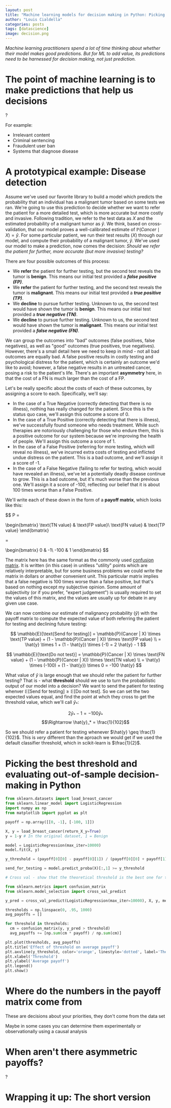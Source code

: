 ```yaml
---
layout: post
title: "Machine learning models for decision making in Python: Picking thresholds for asymmetric payoffs"
author: "Louis Cialdella"
categories: posts
tags: [datascience]
image: decision.png
---
```


*Machine learning practitioners spend a lot of time thinking about whether their model makes good predictions. But for ML to add value, its predictions need to be harnessed for decision making, not just prediction.*

# The point of machine learning is to make predictions that help us decisions

?

For example:
* Irrelevant content
* Criminal sentencing
* Fraudulent user ban
* Systems that diagnose disease 

# A prototypical example: Disease detection

Assume we've used our favorite library to build a model which predicts the probability that an individual has a malignant tumor based on some tests we ran. We're going to use this prediction to decide whether we want to refer the patient for a more detailed test, which is more accurate but more costly and invasive. Following tradition, we refer to the test data as $X$ and the estimated probability of a malignant tumor as $\hat{y}$. We think, based on cross-validation, that our model proves a well-calibrated estimate of $\mathbb{P}(Cancer \mid X) = \hat{y}$. For some particular patient, we run their test results ($X$) through our model, and compute their probability of a malignant tumor, $\hat{y}$. We've used our model to make a prediction, now comes the decision: *Should we refer the patient for further, more accurate (but more invasive) testing?*

There are four possible outcomes of this process:
* We **refer** the patient for further testing, but the second test reveals the tumor is **benign**. This means our initial test provided a **_false positive (FP)_**.
* We **refer** the patient for further testing, and the second test reveals the tumor is **malignant**. This means our initial test provided a **_true positive (TP)_**.
* We **decline** to pursue further testing. Unknown to us, the second test would have shown the tumor is **benign**. This means our initial test provided a **_true negative (TN)_**.
* We **decline** to pursue further testing. Unknown to us, the second test would have shown the tumor is **malignant**. This means our initial test provided a **_false negative (FN)_**.

We can group the outcomes into "bad" outcomes (false positives, false negatives), as well as "good" outcomes (true positives, true negatives). However, there's a small detail here we need to keep in mind - not all bad outcomes are equally bad. A false positive results in costly testing and psychological distress for the patient, which is certainly an outcome we'd like to avoid; however, a false negative results in an untreated cancer, posing a risk to the patient's life. There's an important **asymmetry** here, in that the cost of a FN is much larger than the cost of a FP.

Let's be really specific about the costs of each of these outcomes, by assigning a score to each. Specifically, we'll say:
* In the case of a True Negative (correctly detecting that there is no illness), nothing has really changed for the patient. Since this is the status quo case, we'll assign this outcome a score of 0.
* In the case of a True Positive (correctly detecting that there is illness), we've successfully found someone who needs treatment. While such therapies are notoriously challenging for those who endure them, this is a positive outcome for our system because we're improving the health of people. We'll assign this outcome a score of 1.
* In the case of a False Positive (referring for more testing, which will reveal no illness), we've incurred extra costs of testing and inflicted undue distress on the patient. This is a bad outcome, and we'll assign it a score of -1.
* In the case of a False Negative (failing to refer for testing, which would have revealed an illness), we've let a potentially deadly disease continue to grow. This is a bad outcome, but it's much worse than the previous one. We'll assign it a score of -100, reflecting our belief that it is about 100 times worse than a False Positive. 

We'll write each of these down in the form of a **payoff matrix**, which looks like this:

$$
P = 

\begin{bmatrix}
\text{TN value} & \text{FP value}\\ 
\text{FN value} & \text{TP value}
\end{bmatrix}

=

\begin{bmatrix}
0 & -1\\ 
-100 & 1
\end{bmatrix}
$$

The matrix here has the same format as the commonly used [confusion matrix](https://en.wikipedia.org/wiki/Confusion_matrix). It is written (in this case) in unitless "utility" points which are relatively interpretable, but for some business problems we could write the matrix in dollars or another convenient unit. This particular matrix implies that a false negative is 100 times worse than a false positive, but that's based on nothing except my subjective opinion. Some amount of subjectivity (or if you prefer, "expert judgement") is usually required to set the values of this matrix, and the values are usually up for debate in any given use case.

We can now combine our estimate of malignancy probability ($\hat{y}$) with the payoff matrix to compute the expected value of both referring the patient for testing and declining future testing:

$$
\mathbb{E}[\text{Send for testing}] = \mathbb{P}(Cancer | X) \times \text{TP value} + (1 - \mathbb{P}(Cancer | X)) \times \text{FP value} \\
= \hat{y} \times 1 + (1 - \hat{y}) \times (-1)
= 2 \hat{y} - 1
$$

$$
\mathbb{E}[\text{Do not test}] = \mathbb{P}(Cancer | X) \times \text{FN value} + (1 - \mathbb{P}(Cancer | X)) \times \text{TN value} \\
= \hat{y} \times (-100) + (1 - \hat{y}) \times 0
= -100 \hat{y}
$$

What value of $\hat{y}$ is large enough that we should refer the patient for further testing? That is - what **threshold** should we use to turn the probabilistic output of our model into a decision? We want to send the patient for testing whenver $\mathbb{E}[\text{Send for testing}] \geq \mathbb{E}[\text{Do not test}]$. So we can set the two expected values equal, and find the point at whch they cross to get the threshold value, which we'll call $\hat{y}_*$:

$$2\hat{y}_* - 1 = -100 \hat{y}_*$$
$$\Rightarrow \hat{y}_* = \frac{1}{102}$$

So we should refer a patient for testing whenever $\hat{y} \geq \frac{1}{102}$. This is _very_ different than the aproach we would get if we used the default classifier threshold, which in scikit-learn is $\frac{1}{2}$.

# Picking the best threshold and evaluating out-of-sample decision-making in Python

```python
from sklearn.datasets import load_breast_cancer
from sklearn.linear_model import LogisticRegression
import numpy as np
from matplotlib import pyplot as plt

payoff = np.array([[0, -1], [-100, 1]])

X, y = load_breast_cancer(return_X_y=True)
y = 1-y # In the original dataset, 1 = Benign

model = LogisticRegression(max_iter=10000)
model.fit(X, y)

y_threshold = (payoff[0][0] - payoff[0][1]) / (payoff[0][0] + payoff[1][1] - payoff[0][1] - payoff[1][0])

send_for_testing = model.predict_proba(X)[:,1] >= y_threshold
```

```python
# Cross val - show that the theoretical threshold is the best one for this data

from sklearn.metrics import confusion_matrix
from sklearn.model_selection import cross_val_predict

y_pred = cross_val_predict(LogisticRegression(max_iter=10000), X, y, method='predict_proba')[:,1]

thresholds = np.linspace(0, .95, 1000)
avg_payoffs = []

for threshold in thresholds:
  cm = confusion_matrix(y, y_pred > threshold)
  avg_payoffs += [np.sum(cm * payoff) / np.sum(cm)]

plt.plot(thresholds, avg_payoffs)
plt.title('Effect of threshold on average payoff')
plt.axvline(y_threshold, color='orange', linestyle='dotted', label='Theoretically optimal threshold')
plt.xlabel('Threshold')
plt.ylabel('Average payoff')
plt.legend()
plt.show()
```

# Where do the numbers in the payoff matrix come from

These are decisions about your priorities, they don't come from the data set

Maybe in some cases you can determine them experimentally or observationally using a causal analysis

# When aren't there asymmetric payoffs?

?

# Wrapping it up: The short version

